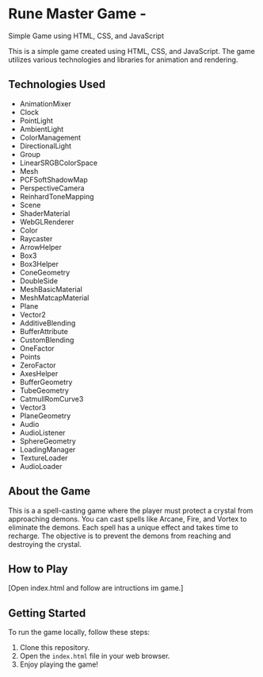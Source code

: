 # Rune Master Game -
Simple Game using HTML, CSS, and JavaScript

This is a simple game created using HTML, CSS, and JavaScript. The game utilizes various technologies and libraries for animation and rendering.

## Technologies Used

- AnimationMixer
- Clock
- PointLight
- AmbientLight
- ColorManagement
- DirectionalLight
- Group
- LinearSRGBColorSpace
- Mesh
- PCFSoftShadowMap
- PerspectiveCamera
- ReinhardToneMapping
- Scene
- ShaderMaterial
- WebGLRenderer
- Color
- Raycaster
- ArrowHelper
- Box3
- Box3Helper
- ConeGeometry
- DoubleSide
- MeshBasicMaterial
- MeshMatcapMaterial
- Plane
- Vector2
- AdditiveBlending
- BufferAttribute
- CustomBlending
- OneFactor
- Points
- ZeroFactor
- AxesHelper
- BufferGeometry
- TubeGeometry
- CatmullRomCurve3
- Vector3
- PlaneGeometry
- Audio
- AudioListener
- SphereGeometry
- LoadingManager
- TextureLoader
- AudioLoader

## About the Game
This is a a spell-casting game where the player must protect a crystal from approaching demons. You can cast spells like Arcane, Fire, and Vortex to eliminate the demons. Each spell has a unique effect and takes time to recharge. The objective is to prevent the demons from reaching and destroying the crystal.

## How to Play

[Open index.html and follow are intructions im game.]

## Getting Started

To run the game locally, follow these steps:

1. Clone this repository.
2. Open the `index.html` file in your web browser.
3. Enjoy playing the game!






